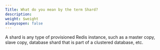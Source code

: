 ```yaml
---
Title: What do you mean by the term Shard?
description: 
weight: $weight
alwaysopen: false
---
```

A shard is any type of provisioned Redis instance, such as a master
copy, slave copy, database shard that is part of a clustered database,
etc.
